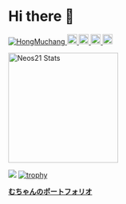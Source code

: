 # Hi there 👋

<p align="left"> 
  <a href="https://github.com/HongMuchang/HongMuchang/">
    <img src="https://komarev.com/ghpvc/?username=HongMuchang" alt="HongMuchang" />
  </a>
  <a href="https://twitter.com/HongMuchan">
    <img height="20" src="https://img.shields.io/twitter/follow/HongMuchan?label=Twitter&logo=twitter&style=flat" />
  </a>
  <a href="https://github.com/HongMuchang">
    <img height="20" src="https://img.shields.io/github/followers/HongMuchang?label=follow&logo=github&style=flat" />
  </a>
  <a href="http://qiita.com/HongMuchan">
    <img height="20" src="https://qiita-badge.apiapi.app/s/HongMuchan/posts.svg" />
  </a>
  <//qiita.com/HongMuchang">
    <img height="20" src="https://qiita-badge.apiapi.app/s/HongMuchan/contributions.svg" />
  </a>
</p>

<p align="left">
  <img height="220px" src="https://github-readme-stats.vercel.app/api?username=HongMuchang&show_icons=true&theme=vue-dark" alt="Neos21 Stats" />
</p>

![](https://github-profile-summary-cards.vercel.app/api/cards/repos-per-language?username=HongMuchang&theme=default)
[![trophy](https://github-profile-trophy.vercel.app/?username=HongMuchang&theme=nord&margin-w=5&margin-h=5)](https://github.com/ryo-ma/github-profile-trophy)


<p><a href="https://muchan-hongmuchang.vercel.app/"><strong>むちゃんのポートフォリオ</strong></p>
